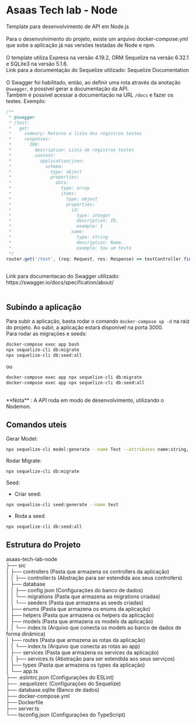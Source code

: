 # Asaas Tech lab - Node
Template para desenvolvimento de API em Node.js
<br><br>
Para o desenvolvimento do projeto, existe um arquivo docker-compose.yml que sobe a aplicação já nas versões testadas de Node e npm.
<br><br>
O template utiliza Express na versão 4.19.2, ORM Sequelize na versão 6.32.1 e SQLite3 na versão 5.1.6.
<br>
Link para a documentação do Sequelize utilizado: Sequelize Documentation
<br><br>
O Swagger foi habilitado, então, ao definir uma rota através da anotação `@swagger`, é possível gerar a documentação da API.<br> 
Também é possível acessar a documentação na URL `/docs` e fazer os testes. Exemplo:

```typescript
/**
 * @swagger
 * /test:
 *   get:
 *     summary: Retorna a lista dos registros testes
 *     responses:
 *       200:
 *         description: Lista de registros testes
 *         content:
 *           application/json:
 *             schema:
 *               type: object
 *               properties:
 *                 data:
 *                   type: array
 *                   items:
 *                     type: object
 *                     properties:
 *                       id:
 *                         type: integer
 *                         description: ID.
 *                         example: 1
 *                       name:
 *                         type: string
 *                         description: Name.
 *                         example: Sou um teste
 */
router.get('/test', (req: Request, res: Response) => testController.findAll(req, res));
```
<br>
Link para documentacao do Swagger utilizado: https://swagger.io/docs/specification/about/
<br><br>

## Subindo a aplicação
Para subir a aplicação, basta rodar o comando `docker-compose up -d` na raiz do projeto. Ao subir, a aplicação estará disponível na porta 3000.
<br>
Para rodar as migrações e seeds:

```bash
docker-compose exec app bash
npx sequelize-cli db:migrate
npx sequelize-cli db:seed:all
```
ou

```bash
docker-compose exec app npx sequelize-cli db:migrate
docker-compose exec app npx sequelize-cli db:seed:all
```

<br>
**Nota** : A API roda em modo de desenvolvimento, utilizando o Nodemon.

## Comandos uteis
Gerar Model: 

```bash
npx sequelize-cli model:generate --name Test --attributes name:string,.. 
```

Rodar Migrate: 

```bash
npx sequelize-cli db:migrate
```

Seed:
- Criar seed: 
```bash
npx sequelize-cli seed:generate --name test
```

- Roda a seed 
```bash
npx sequelize-cli db:seed:all
```

## Estrutura do Projeto
asaas-tech-lab-node <br>
├── src <br>
│   ├── controllers (Pasta que armazena os controllers da aplicação) <br>
│   │   ├── controller.ts (Abstração para ser estendida aos seus controllers) <br>
│   ├── database <br>
│   │   ├── config.json (Configurações do banco de dados) <br>
│   │   └── migrations (Pasta que armazena as migrations criadas) <br>
│   │   └── seeders (Pasta que armazena as seeds criadas) <br>
│   ├── enums (Pasta que armazena os enums da aplicação) <br>
│   ├── helpers (Pasta que armazena os helpers da aplicação) <br>
│   ├── models (Pasta que armazena os models da aplicação) <br>
│   │   └── index.ts (Arquivo que conecta os models ao banco de dados de forma dinâmica) <br>
│   ├── routes (Pasta que armazena as rotas da aplicação) <br>
│   │   └── index.ts (Arquivo que conecta as rotas ao app) <br>
│   ├── services (Pasta que armazena os services da aplicação) <br>
│   │   ├── services.ts (Abstração para ser estendida aos seus serviços) <br>
│   ├── types (Pasta que armazena os types da aplicação) <br>
│   └── app.ts <br>
├── .eslintrc.json (Configurações do ESLint) <br>
├── .sequelizerc (Configurações do Sequelize) <br>
├── database.sqlite (Banco de dados) <br>
├── docker-compose.yml <br>
├── Dockerfile <br>
├── server.ts <br>
└── tsconfig.json (Configurações do TypeScript) <br>

